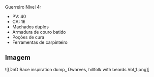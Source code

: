 Guerreiro Nível 4:

-   PV: 40
-   CA: 16
-   Machados duplos
-   Armadura de couro batido
-   Poções de cura
-   Ferramentas de carpinteiro

## Imagem

![[DnD Race inspiration dump_ Dwarves, hillfolk with beards Vol_1.png]]